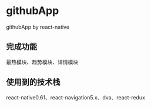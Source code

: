 # githubApp

githubApp by react-native

## 完成功能

最热模块、趋势模块、详情模块

## 使用到的技术栈

react-native0.61、react-navigation5.x、dva、react-redux
